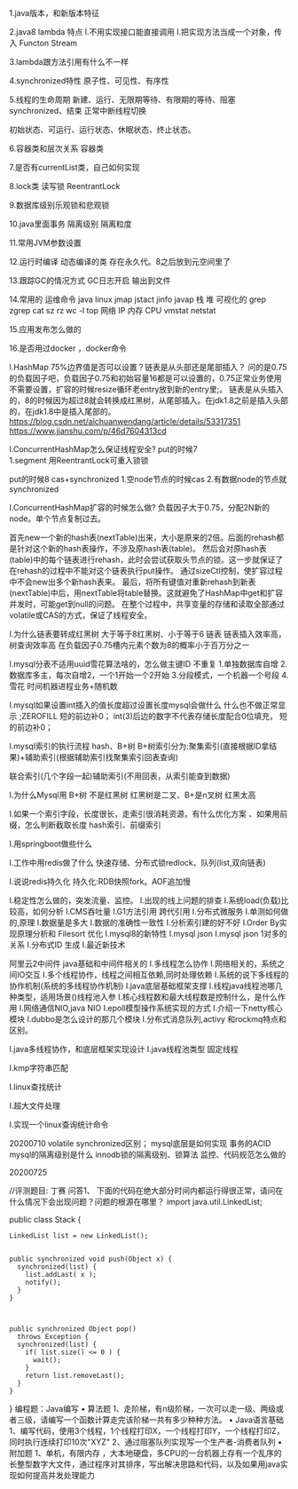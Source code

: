 
1.java版本，和新版本特征


2.java8 lambda 特点
I.不用实现接口能直接调用
I.把实现方法当成一个对象，传入
Functon
Stream


3.lambda跟方法引用有什么不一样


4.synchronized特性
原子性、可见性、有序性

5.线程的生命周期
新建、运行、无限期等待、有限期的等待、阻塞synchronized、结束
正常中断线程切换

初始状态、可运行、运行状态、休眠状态、终止状态。

6.容器类和层次关系
容器类


7.是否有currentList类，自己如何实现


8.lock类 读写锁
ReentrantLock


9.数据库级别乐观锁和悲观锁

10.java里面事务 隔离级别  隔离粒度

11.常用JVM参数设置 


12.运行时编译 动态编译的类
存在永久代。8之后放到元空间里了

13.跟踪GC的情况方式
GC日志开启 输出到文件

14.常用的 运维命令 java linux
jmap jstact jinfo javap
栈 堆 可视化的 
grep zgrep cat sz rz
wc -l
top  网络 IP 内存 CPU
vmstat netstat

15.应用发布怎么做的


16.是否用过docker ，docker命令




I.HashMap 75%边界值是否可以设置？链表是从头部还是尾部插入？
问的是0.75的负载因子吧，负载因子0.75和初始容量16都是可以设置的，0.75正常业务使用不需要设置，扩容的时候resize循环老entry放到新的entry里;。
链表是从头插入的，8的时候因为超过8就会转换成红黑树，从尾部插入。在jdk1.8之前是插入头部的，在jdk1.8中是插入尾部的。
https://blog.csdn.net/aichuanwendang/article/details/53317351
https://www.jianshu.com/p/46d7604313cd



I.ConcurrentHashMap怎么保证线程安全? 
put的时候7  
1.segment 用ReentrantLock可重入锁锁


put的时候8 cas+synchronized 
1.空node节点的时候cas
2.有数据node的节点就synchronized



I.ConcurrentHashMap扩容的时候怎么做?
负载因子大于0.75，分配2N新的node。单个节点复制过去。

首先new一个新的hash表(nextTable)出来，大小是原来的2倍。后面的rehash都是针对这个新的hash表操作，不涉及原hash表(table)。
然后会对原hash表(table)中的每个链表进行rehash，此时会尝试获取头节点的锁。这一步就保证了在rehash的过程中不能对这个链表执行put操作。
通过sizeCtl控制，使扩容过程中不会new出多个新hash表来。
最后，将所有键值对重新rehash到新表(nextTable)中后，用nextTable将table替换。这就避免了HashMap中get和扩容并发时，可能get到null的问题。
在整个过程中，共享变量的存储和读取全部通过volatile或CAS的方式，保证了线程安全。



I.为什么链表要转成红黑树
大于等于8红黑树、小于等于6 链表
链表插入效率高，树查询效率高
在负载因子0.75槽内元素个数为8的概率小于百万分之一


I.mysql分表不适用uuid雪花算法啥的，怎么做主键ID 不重复
1.单独数据库自增
2.数据库多主，每次自增2，一个1开始一个2开始
3.分段模式，一个机器一个号段
4.雪花 时间机器进程业务+随机数





I.mysql如果设置int插入的值长度超过设置长度mysql会做什么
什么也不做正常显示 ;ZEROFILL 短的前边补0；
int(3)后边的数字不代表存储长度配合0位填充， 短的前边补0；



I.mysql索引的执行流程
hash、B+树
B+树索引分为:聚集索引(直接根据ID拿结果)+辅助索引(根据辅助索引找聚集索引回表查询)

联合索引(几个字段一起)辅助索引(不用回表，从索引能查到数据)




I.为什么Mysql用 B+树 不是红黑树
红黑树是二叉、B+是n叉树 红黑太高


I.如果一个索引字段，长度很长，走索引很消耗资源，有什么优化方案 、如果用前缀，怎么判断截取长度
hash索引、前缀索引

I.用springboot做些什么

I.工作中用redis做了什么
快速存储、分布式锁redlock、队列(list,双向链表)
 

I.说说redis持久化
持久化:RDB快照fork。AOF追加慢




I.稳定性怎么做的，突发流量、监控。
I.出现的线上问题的排查
I.系统load(负载)比较高，如何分析
I.CMS吞吐量
I.G1方法引用   跨代引用
I.分布式微服务
I.单测如何做的,原理
I.数据量是多大
I.数据的准确性一致性
I.分析索引建的好不好
I.Order By实现原理分析和 Filesort 优化
I.mysql8的新特性
I.mysql json
I.mysql json 1对多的关系
I.分布式ID 生成
I.最近新技术


阿里云2中间件
java基础和中间件相关的
I.多线程怎么协作
I.网络相关的，系统之间IO交互
I.多个线程协作，线程之间相互依赖,同时处理依赖
I.系统的说下多线程的协作机制(系统的多线程协作机制)
I.java底层基础框架支撑
I.线程java线程池哪几种类型，适用场景()线程池入参
I.核心线程数和最大线程数是控制什么，是什么作用
I.网络通信NIO,java NIO 
I.epoll模型操作系统实现的方式
I.介绍一下netty核心模块
I.dubbo是怎么设计的那几个模块
I.分布式消息队列,activy 和rockmq特点和区别。



I.java多线程协作，和底层框架实现设计
I.java线程池类型 固定线程




I.kmp字符串匹配

I.linux查找统计 


I.超大文件处理


I.实现一个linux查询统计命令


20200710
volatile synchronized区别；
mysql底层是如何实现 事务的ACID
mysql的隔离级别是什么
innodb锁的隔离级别、锁算法
监控、代码规范怎么做的


20200725


//评测题目: 丁赛
问答1、 下面的代码在绝大部分时间内都运行得很正常，请问在什么情况下会出现问题？问题的根源在哪里？
   import java.util.LinkedList;
 
  public class Stack {
 
    LinkedList list = new LinkedList();
 
 
    public synchronized void push(Object x) {
      synchronized(list) {
        list.addLast( x );
        notify();
      }
    }
 

 
    public synchronized Object pop()
      throws Exception {
      synchronized(list) {
        if( list.size() <= 0 ) {
          wait();
        }
        return list.removeLast();
      }
    }
  }
编程题：Java编写
• 算法题
1、走阶梯，有n级阶梯，一次可以走一级、两级或者三级，请编写一个函数计算走完该阶梯一共有多少种种方法。
• Java语言基础
1、编写代码，使用3个线程，1个线程打印X，一个线程打印Y，一个线程打印Z，同时执行连续打印10次"XYZ"
2、通过阻塞队列实现写一个生产者-消费者队列
• 附加题
1、单机，有限内存 ，大本地硬盘，多CPU的一台机器上存有一个乱序的长整型数字大文件，通过程序对其排序，写出解决思路和代码，以及如果用java实现如何提高并发处理能力